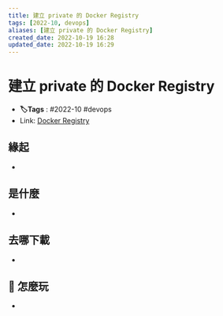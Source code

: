```yaml
---
title: 建立 private 的 Docker Registry
tags: [2022-10, devops]
aliases: [建立 private 的 Docker Registry]
created_date: 2022-10-19 16:28
updated_date: 2022-10-19 16:29
---
```


# 建立 private 的 Docker Registry

- **🏷️Tags** :   #2022-10 #devops 
- Link: [Docker Registry](https://ithelp.ithome.com.tw/articles/10191213)

## 緣起

- 

## 是什麼

- 

## 去哪下載

- 

## 📝 怎麼玩

- 
